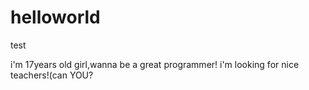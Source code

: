# helloworld
test

i'm 17years old girl,wanna be a great programmer!
i'm looking for nice teachers!(can YOU?
